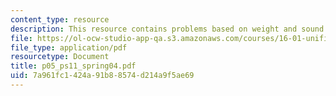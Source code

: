 ```yaml
---
content_type: resource
description: This resource contains problems based on weight and sound.
file: https://ol-ocw-studio-app-qa.s3.amazonaws.com/courses/16-01-unified-engineering-i-ii-iii-iv-fall-2005-spring-2006/7a961fc1424a91b88574d214a9f5ae69_p05_ps11_spring04.pdf
file_type: application/pdf
resourcetype: Document
title: p05_ps11_spring04.pdf
uid: 7a961fc1-424a-91b8-8574-d214a9f5ae69
---
```

